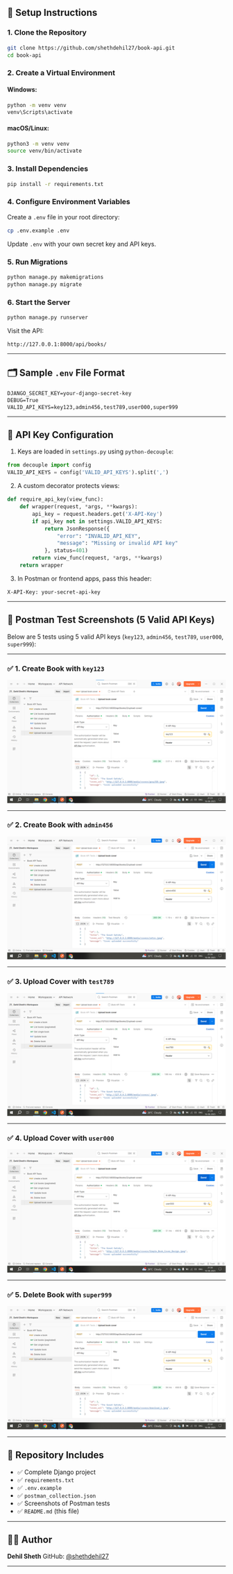 
## 🚀 Setup Instructions

### 1. Clone the Repository

```bash
git clone https://github.com/shethdehil27/book-api.git
cd book-api
```

### 2. Create a Virtual Environment

#### Windows:

```bash
python -m venv venv
venv\Scripts\activate
```

#### macOS/Linux:

```bash
python3 -m venv venv
source venv/bin/activate
```

### 3. Install Dependencies

```bash
pip install -r requirements.txt
```

### 4. Configure Environment Variables

Create a `.env` file in your root directory:

```bash
cp .env.example .env
```

Update `.env` with your own secret key and API keys.

### 5. Run Migrations

```bash
python manage.py makemigrations
python manage.py migrate
```

### 6. Start the Server

```bash
python manage.py runserver
```

Visit the API:

```
http://127.0.0.1:8000/api/books/
```

---

## 🗂️ Sample `.env` File Format

```env
DJANGO_SECRET_KEY=your-django-secret-key
DEBUG=True
VALID_API_KEYS=key123,admin456,test789,user000,super999
```

---

## 🔐 API Key Configuration

1. Keys are loaded in `settings.py` using `python-decouple`:

```python
from decouple import config
VALID_API_KEYS = config('VALID_API_KEYS').split(',')
```

2. A custom decorator protects views:

```python
def require_api_key(view_func):
    def wrapper(request, *args, **kwargs):
        api_key = request.headers.get('X-API-Key')
        if api_key not in settings.VALID_API_KEYS:
            return JsonResponse({
                "error": "INVALID_API_KEY",
                "message": "Missing or invalid API key"
            }, status=401)
        return view_func(request, *args, **kwargs)
    return wrapper
```

3. In Postman or frontend apps, pass this header:

```
X-API-Key: your-secret-api-key
```

---

## 🧪 Postman Test Screenshots (5 Valid API Keys)

Below are 5 tests using 5 valid API keys (`key123`, `admin456`, `test789`, `user000`, `super999`):

---

### ✅ 1. Create Book with `key123`

![Create Book with key123](https://github.com/shethdehil27/book-api/blob/main/book_api_SS/Screenshot%202025-06-16%20212414.png?raw=true)

---

### ✅ 2. Create Book with `admin456`

![Create Book with admin456](https://github.com/shethdehil27/book-api/blob/main/book_api_SS/Screenshot%202025-06-16%20212710.png?raw=true)

---

### ✅ 3. Upload Cover with `test789`

![Upload Cover with test789](https://github.com/shethdehil27/book-api/blob/main/book_api_SS/Screenshot%202025-06-16%20213003.png?raw=true)

---

### ✅ 4. Upload Cover with `user000`

![Upload Cover with user000](https://github.com/shethdehil27/book-api/blob/main/book_api_SS/Screenshot%202025-06-16%20213106.png?raw=true)

---

### ✅ 5. Delete Book with `super999`

![Delete Book with super999](https://github.com/shethdehil27/book-api/blob/main/book_api_SS/Screenshot%202025-06-16%20213254.png?raw=true)

---

## 📂 Repository Includes

* ✅ Complete Django project
* ✅ `requirements.txt`
* ✅ `.env.example`
* ✅ `postman_collection.json`
* ✅ Screenshots of Postman tests
* ✅ `README.md` (this file)

---

## 👨‍💻 Author

**Dehil Sheth**
GitHub: [@shethdehil27](https://github.com/shethdehil27)

---
